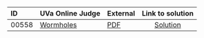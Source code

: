 | ID | UVa Online Judge | External | Link to solution |
|:---|:---|:---|:---:|
| 00558 | [Wormholes](https://onlinejudge.org/index.php?option=com_onlinejudge&Itemid=8&page=show_problem&category=0&problem=499) | [PDF](https://onlinejudge.org/external/5/558.pdf) | [Solution](https%3A//github.com/versenyi98/programming-contests/tree/master/UVa%20Online%20Judge/00558%2520-%2520Wormholes)|
